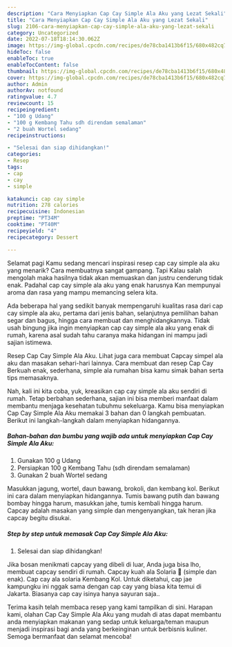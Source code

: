 ```yaml
---
description: "Cara Menyiapkan Cap Cay Simple Ala Aku yang Lezat Sekali"
title: "Cara Menyiapkan Cap Cay Simple Ala Aku yang Lezat Sekali"
slug: 2106-cara-menyiapkan-cap-cay-simple-ala-aku-yang-lezat-sekali
category: Uncategorized
date: 2022-07-18T18:14:30.062Z
image: https://img-global.cpcdn.com/recipes/de78cba1413b6f15/680x482cq70/cap-cay-simple-ala-aku-foto-resep-utama.jpg
hideToc: false
enableToc: true
enableTocContent: false
thumbnail: https://img-global.cpcdn.com/recipes/de78cba1413b6f15/680x482cq70/cap-cay-simple-ala-aku-foto-resep-utama.jpg
cover: https://img-global.cpcdn.com/recipes/de78cba1413b6f15/680x482cq70/cap-cay-simple-ala-aku-foto-resep-utama.jpg
author: Admin
authorAv: notfound
ratingvalue: 4.7
reviewcount: 15
recipeingredient:
- "100 g Udang"
- "100 g Kembang Tahu sdh direndam semalaman"
- "2 buah Wortel sedang"
recipeinstructions:

- "Selesai dan siap dihidangkan!"
categories:
- Resep
tags:
- cap
- cay
- simple

katakunci: cap cay simple 
nutrition: 278 calories
recipecuisine: Indonesian
preptime: "PT34M"
cooktime: "PT40M"
recipeyield: "4"
recipecategory: Dessert

---
```



Selamat pagi Kamu sedang mencari inspirasi resep cap cay simple ala aku yang menarik? Cara membuatnya sangat gampang. Tapi Kalau salah mengolah maka hasilnya tidak akan memuaskan dan justru cenderung tidak enak. Padahal cap cay simple ala aku yang enak harusnya Kan mempunyai aroma dan rasa yang mampu memancing selera kita.


Ada beberapa hal yang sedikit banyak mempengaruhi kualitas rasa dari cap cay simple ala aku, pertama dari jenis bahan, selanjutnya pemilihan bahan segar dan bagus, hingga cara membuat dan menghidangkannya. Tidak usah bingung jika ingin menyiapkan cap cay simple ala aku yang enak di rumah, karena asal sudah tahu caranya maka hidangan ini mampu jadi sajian istimewa.

Resep Cap Cay Simple Ala Aku. Lihat juga cara membuat Capcay simpel ala aku dan masakan sehari-hari lainnya. Cara membuat dan resep Cap Cay Berkuah enak, sederhana, simple ala rumahan bisa kamu simak bahan serta tips memasaknya.


Nah, kali ini kita coba, yuk, kreasikan cap cay simple ala aku sendiri di rumah. Tetap berbahan sederhana, sajian ini bisa memberi manfaat dalam membantu menjaga kesehatan tubuhmu sekeluarga. Kamu bisa menyiapkan Cap Cay Simple Ala Aku memakai 3 bahan dan 0 langkah pembuatan. Berikut ini langkah-langkah dalam menyiapkan hidangannya.

<!--inarticleads1-->

##### Bahan-bahan dan bumbu yang wajib ada untuk menyiapkan Cap Cay Simple Ala Aku:

1. Gunakan 100 g Udang
1. Persiapkan 100 g Kembang Tahu (sdh direndam semalaman)
1. Gunakan 2 buah Wortel sedang


Masukkan jagung, wortel, daun bawang, brokoli, dan kembang kol. Berikut ini cara dalam menyiapkan hidangannya. Tumis bawang putih dan bawang bombay hingga harum, masukkan jahe, tumis kembali hingga harum. Capcay adalah masakan yang simple dan mengenyangkan, tak heran jika capcay begitu disukai. 

<!--inarticleads2-->

##### Step by step untuk memasak Cap Cay Simple Ala Aku:


1. Selesai dan siap dihidangkan!

Jika bosan menikmati capcay yang dibeli di luar, Anda juga bisa lho, membuat capcay sendiri di rumah. Capcay kuah ala Solaria 🥰 (simple dan enak). Cap cay ala solaria Kembang Kol. Untuk diketahui, cap jae kampungku ini nggak sama dengan cap cay yang biasa kita temui di Jakarta. Biasanya cap cay isinya hanya sayuran saja.. 

Terima kasih telah membaca resep yang kami tampilkan di sini. Harapan kami, olahan Cap Cay Simple Ala Aku yang mudah di atas dapat membantu anda menyiapkan makanan yang sedap untuk keluarga/teman maupun menjadi inspirasi bagi anda yang berkeinginan untuk berbisnis kuliner. Semoga bermanfaat dan selamat mencoba!
